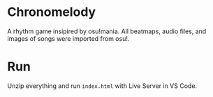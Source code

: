 # Chronomelody
A rhythm game insipired by osu!mania. All beatmaps, audio files, and images of songs were imported from osu!.
# Run
Unzip everything and run `index.html` with Live Server in VS Code.
